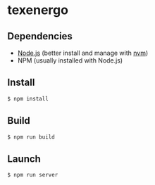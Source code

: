 # texenergo

## Dependencies
* [Node.js](https://nodejs.org/) (better install and manage with [nvm](https://github.com/creationix/nvm#installation))
* NPM (usually installed with Node.js)

## Install
```bash
$ npm install
```

## Build
```bash
$ npm run build
```

## Launch
```bash
$ npm run server
```
